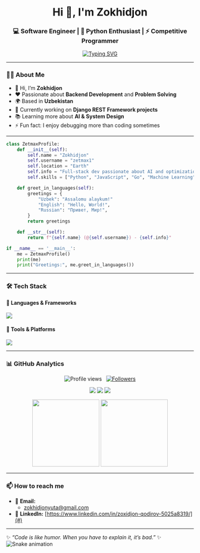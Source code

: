 <h1 align="center">Hi 👋, I'm Zokhidjon</h1>
<h3 align="center">💻 Software Engineer | 🚀 Python Enthusiast | ⚡ Competitive Programmer</h3>

<p align="center">
  <a href="https://github.com/zetmax1">
    <img src="https://readme-typing-svg.herokuapp.com?font=Fira+Code&weight=600&size=24&pause=1000&color=00F7FF&center=true&vCenter=true&width=600&lines=Welcome+to+my+GitHub+Profile!;Backend+Developer+from+Uzbekistan;Always+Learning+New+Tech" alt="Typing SVG" />
  </a>
</p>

---

### 👨‍💻 About Me  
- 👋 Hi, I’m **Zokhidjon**  
- ❤️ Passionate about **Backend Development** and **Problem Solving**  
- 🌍 Based in **Uzbekistan**  
- 🎯 Currently working on **Django REST Framework projects**  
- 📚 Learning more about **AI & System Design**  
- ⚡ Fun fact: I enjoy debugging more than coding sometimes  

---
```python
class ZetmaxProfile:
    def __init__(self):
        self.name = "Zokhidjon"
        self.username = "zetmax1"
        self.location = "Earth" 
        self.info = "Full-stack dev passionate about AI and optimization"
        self.skills = ["Python", "JavaScript", "Go", "Machine Learning"]

    def greet_in_languages(self):
        greetings = {
            "Uzbek": "Assalomu alaykum!"
            "English": "Hello, World!",
            "Russian": "Привет, Mир!",
        }
        return greetings

    def __str__(self):
        return f"{self.name} (@{self.username}) - {self.info}"

if __name__ == '__main__':
    me = ZetmaxProfile()
    print(me)
    print("Greetings:", me.greet_in_languages())
```
---
### 🛠️ Tech Stack  

#### 🚀 Languages & Frameworks  
<p>
  <img src="https://skillicons.dev/icons?i=python,django,fastapi,javascript,cpp,go,postgresql,mysql,sqlite" />
</p>

#### 🧰 Tools & Platforms  
<p>
  <img src="https://skillicons.dev/icons?i=git,github,docker,linux,nginx,pycharm,vscode,postman" />
</p>

---

### 📊 GitHub Analytics  

<p align="center">
  <img src="https://komarev.com/ghpvc/?username=zetmax1&color=blueviolet" alt="Profile views" />
  &nbsp;
  <a href="https://github.com/zetmax1?tab=followers">
    <img src="https://img.shields.io/github/followers/zetmax1?style=social" alt="Followers" />
  </a>
</p>

<p align="center">
  <img src="https://github-profile-summary-cards.vercel.app/api/cards/profile-details?username=zetmax1&theme=github_dark" />
  <img src="https://github-profile-summary-cards.vercel.app/api/cards/stats?username=zetmax1&theme=github_dark" />
  <img src="https://github-profile-summary-cards.vercel.app/api/cards/productive-time?username=zetmax1&theme=github_dark&utcOffset=5" />
</p>

<p align="center">
  <img height="180em" src="https://github-readme-stats-eight-theta.vercel.app/api?username=zetmax1&show_icons=true&theme=algolia&include_all_commits=true&count_private=true"/>
  <img height="180em" src="https://github-readme-stats-eight-theta.vercel.app/api/top-langs/?username=zetmax1&layout=compact&langs_count=8&theme=algolia"/>
</p>

---

### 📫 How to reach me  
- 📧 **Email:**  
  - zokhidjonyuta@gmail.com 
- 💼 **LinkedIn:** [https://www.linkedin.com/in/zoxidjon-qodirov-5025a8319/](#) 

---

✨ _“Code is like humor. When you have to explain it, it’s bad.”_ ✨  
<img src="https://raw.githubusercontent.com/zetmax1/zetmax1/output/snake.svg" alt="Snake animation">
